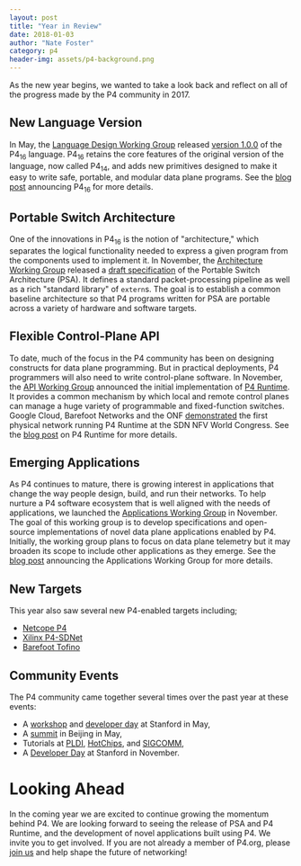 ```yaml
---
layout: post
title: "Year in Review"
date: 2018-01-03
author: "Nate Foster"
category: p4
header-img: assets/p4-background.png
---
```


As the new year begins, we wanted to take a look back and reflect on
all of the progress made by the P4 community in 2017.

## New Language Version

In May, the [Language Design Working
Group](https://p4.org/working-groups/) released [version
1.0.0](https://p4.org/p4-spec/docs/P4-16-v1.0.0-spec.html) of the
P4<sub>16</sub> language. P4<sub>16</sub> retains the core features of
the original version of the language, now called P4<sub>14</sub>, and
adds new primitives designed to make it easy to write safe, portable,
and modular data plane programs. See the [blog
post](https://p4.org/technical-steering-committee/get-involved-with-shaping-p4s-future.html)
announcing P4<sub>16</sub> for more details.
 
## Portable Switch Architecture

One of the innovations in P4<sub>16</sub> is the notion of
"architecture," which separates the logical functionality needed to
express a given program from the components used to implement it. In
November, the [Architecture Working
Group](https://p4.org/working-groups) released a [draft
specification](https://p4.org/p4-spec/docs/PSA.html) of the Portable
Switch Architecture (PSA). It defines a standard packet-processing
pipeline as well as a rich "standard library" of `extern`s. The goal
is to establish a common baseline architecture so that P4 programs
written for PSA are portable across a variety of hardware and software
targets.

## Flexible Control-Plane API

To date, much of the focus in the P4 community has been on designing
constructs for data plane programming. But in practical deployments,
P4 programmers will also need to write control-plane software. In
November, the [API Working Group](https://p4.org/working-groups)
announced the initial implementation of [P4
Runtime](https://github.com/p4lang/PI). It provides a common mechanism
by which local and remote control planes can manage a huge variety of
programmable and fixed-function switches. Google Cloud, Barefoot
Networks and the ONF <a href="https://youtu.be/BE_y-Sz0WnQ">demonstrated</a>
the first physical network running P4 Runtime at the SDN NFV World Congress. See
the [blog post](https://p4.org/api/p4-runtime-putting-the-control-plane-in-charge-of-the-forwarding-plane.html)
on P4 Runtime for more details.

## Emerging Applications

As P4 continues to mature, there is growing interest in applications
that change the way people design, build, and run their networks.  To
help nurture a P4 software ecosystem that is well aligned with the
needs of applications, we launched the [Applications Working
Group](https://p4.org/working-groups) in November. The goal of this
working group is to develop specifications and open-source
implementations of novel data plane applications enabled by
P4. Initially, the working group plans to focus on data plane
telemetry but it may broaden its scope to include other applications
as they emerge. See the [blog
post](https://p4.org/members/announcing-the-p4-applications-working-group.html)
announcing the Applications Working Group for more details.

## New Targets

This year also saw several new P4-enabled targets including;
* [Netcope P4](https://www.netcope.com/en/products/netcopep4)    
* [Xilinx P4-SDNet](https://forums.xilinx.com/t5/Xcell-Daily-Blog/The-P4-has-landed-SDNet-2017-1-gets-P4-to-FPGA-compilation/ba-p/766361)
* [Barefoot Tofino](https://barefootnetworks.com/technology/)
    
## Community Events

The P4 community came together several times over the past year at these events:
* A [workshop](https://p4.org/events/2017-05-09-p4-workshop/) and [developer day](https://p4.org/events/2017-05-11-p4-developer-day/) at Stanford in May,
* A [summit](http://www.sdnlab.com/19186.html) in Beijing in May,
* Tutorials at [PLDI](https://pldi17.sigplan.org/track/pldi-2017-workshops-and-tutorials#program), [HotChips](https://www.hotchips.org/archives/2010s/hc29/), and [SIGCOMM](http://conferences.sigcomm.org/sigcomm/2017/tutorial-p4.html),
* A [Developer Day](https://p4.org/events/2017-10-16-p4-developer-day/) at Stanford in November.

# Looking Ahead

In the coming year we are excited to continue growing the momentum
behind P4. We are looking forward to seeing the release of PSA and P4
Runtime, and the development of novel applications built using P4. We
invite you to get involved. If you are not already a member of P4.org,
please [join us](http://p4.org/join-us) and help shape the future of
networking!
